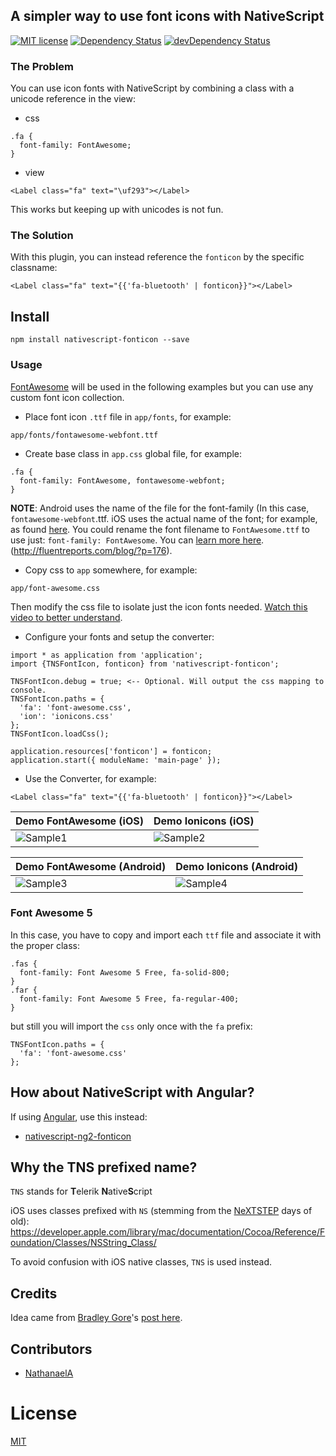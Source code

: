 ## A simpler way to use font icons with NativeScript

[![MIT license](http://img.shields.io/badge/license-MIT-brightgreen.svg)](http://opensource.org/licenses/MIT)
[![Dependency Status](https://david-dm.org/NathanWalker/nativescript-fonticon/status.svg)](https://david-dm.org/NathanWalker/nativescript-fonticon#info=dependencies) [![devDependency Status](https://david-dm.org/NathanWalker/nativescript-fonticon/dev-status.svg)](https://david-dm.org/NathanWalker/nativescript-fonticon#info=devDependencies)

### The Problem

You can use icon fonts with NativeScript by combining a class with a unicode reference in the view:

* css
```
.fa {
  font-family: FontAwesome;
}
```

* view
```
<Label class="fa" text="\uf293"></Label>
```

This works but keeping up with unicodes is not fun.

### The Solution

With this plugin, you can instead reference the `fonticon` by the specific classname:

```
<Label class="fa" text="{{'fa-bluetooth' | fonticon}}"></Label> 
```

## Install

```
npm install nativescript-fonticon --save
```

### Usage

[FontAwesome](https://fortawesome.github.io/Font-Awesome/) will be used in the following examples but you can use any custom font icon collection.

* Place font icon `.ttf` file in `app/fonts`, for example:
  
```
app/fonts/fontawesome-webfont.ttf
```

* Create base class in `app.css` global file, for example:

```
.fa {
  font-family: FontAwesome, fontawesome-webfont;
}
```

**NOTE**: Android uses the name of the file for the font-family (In this case, `fontawesome-webfont`.ttf. iOS uses the actual name of the font; for example, as found [here](https://github.com/FortAwesome/Font-Awesome/blob/master/css/font-awesome.css#L8). You could rename the font filename to `FontAwesome.ttf` to use just: `font-family: FontAwesome`. You can [learn more here](http://fluentreports.com/blog/?p=176).(http://fluentreports.com/blog/?p=176).

* Copy css to `app` somewhere, for example:

```
app/font-awesome.css
```

Then modify the css file to isolate just the icon fonts needed. [Watch this video to better understand](https://www.youtube.com/watch?v=qb2sk0XXQDw).

* Configure your fonts and setup the converter:

```
import * as application from 'application';
import {TNSFontIcon, fonticon} from 'nativescript-fonticon';

TNSFontIcon.debug = true; <-- Optional. Will output the css mapping to console.
TNSFontIcon.paths = {
  'fa': 'font-awesome.css',
  'ion': 'ionicons.css'
};
TNSFontIcon.loadCss();

application.resources['fonticon'] = fonticon;
application.start({ moduleName: 'main-page' });
```

* Use the Converter, for example:

```
<Label class="fa" text="{{'fa-bluetooth' | fonticon}}"></Label> 
``` 

Demo FontAwesome (iOS) |  Demo Ionicons (iOS)
-------- | ---------
![Sample1](https://cdn.filestackcontent.com/m6JyRO1fTsCHPohoZi5I?v=0) | ![Sample2](https://cdn.filestackcontent.com/jje2pehCRCeLDC8QHBmp?v=0)

Demo FontAwesome (Android) |  Demo Ionicons (Android)
-------- | -------
![Sample3](https://cdn.filestackcontent.com/lNCptx2aQisOa6p27iqb?v=0) | ![Sample4](https://cdn.filestackcontent.com/2ajSF92uQDusI37fEvQA?v=0)

### Font Awesome 5

In this case, you have to copy and import each `ttf` file and associate it with the proper class:

```
.fas {
  font-family: Font Awesome 5 Free, fa-solid-800;
}
.far {
  font-family: Font Awesome 5 Free, fa-regular-400;
}
```

but still you will import the `css` only once with the `fa` prefix:

```
TNSFontIcon.paths = {
  'fa': 'font-awesome.css'
};
```

## How about NativeScript with Angular?

If using [Angular](https://angular.io/), use this instead:

* [nativescript-ng2-fonticon](https://github.com/NathanWalker/nativescript-ng2-fonticon)

## Why the TNS prefixed name?

`TNS` stands for **T**elerik **N**ative**S**cript

iOS uses classes prefixed with `NS` (stemming from the [NeXTSTEP](https://en.wikipedia.org/wiki/NeXTSTEP) days of old):
https://developer.apple.com/library/mac/documentation/Cocoa/Reference/Foundation/Classes/NSString_Class/

To avoid confusion with iOS native classes, `TNS` is used instead.

## Credits

Idea came from [Bradley Gore](https://github.com/bradleygore)'s [post here](http://www.blog.bradleygore.com/2016/03/28/font-icons-in-nativescript/).

## Contributors

- [NathanaelA](https://github.com/NathanaelA)

# License

[MIT](/LICENSE)
